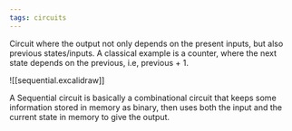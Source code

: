 ```yaml
---
tags: circuits
---
```


Circuit where the output not only depends on the present inputs, but also previous states/inputs. A classical example is a counter, where the next state depends on the previous, i.e, previous + 1.

![[sequential.excalidraw]]

A Sequential circuit is basically a combinational circuit that keeps some information stored in memory as binary, then uses both the input and the current state in memory to give the output.